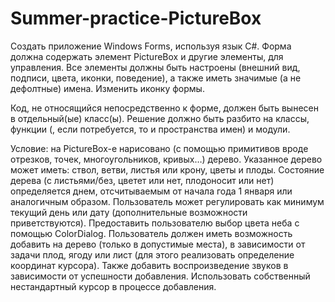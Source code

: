 # Summer-practice-PictureBox

Cоздать приложение Windows Forms, используя язык C#. Форма должна содержать элемент PictureBox
и другие элементы, для управления. Все элементы должны быть настроены (внешний вид, подписи,
цвета, иконки, поведение), а также иметь значимые (а не дефолтные) имена. Изменить иконку
формы.

Код, не относящийся непосредственно к форме, должен быть вынесен в отдельный(ые) класс(ы).
Решение должно быть разбито на классы, функции (, если потребуется, то и пространства имен) и модули.

Условие: на PictureBox-е нарисовано (с помощью примитивов вроде отрезков, точек,
многоугольников, кривых…) дерево. Указанное дерево может иметь: ствол, ветви, листья или крону,
цветы и плоды. Состояние дерева (с листьями/без, цветет или нет, плодоносит или нет) определяется
днем, отсчитываемым от начала года 1 января или аналогичным образом. Пользователь может
регулировать как минимум текущий день или дату (дополнительные возможности приветствуются).
Предоставить пользователю выбор цвета неба с помощью ColorDialog.
Пользователь должен иметь возможность добавить на дерево (только в допустимые места),
в зависимости от задачи плод, ягоду или лист (для этого реализовать определение координат
курсора). Также добавить воспроизведение звуков в зависимости от успешности добавления.
Использовать собственный нестандартный курсор в процессе добавления.
